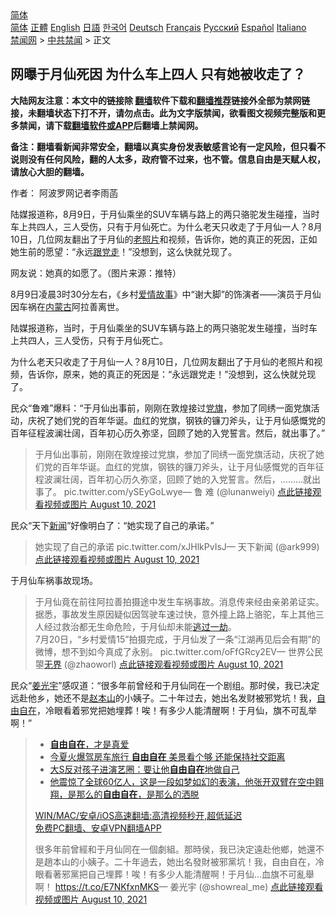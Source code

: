  <!-- 面包屑导航 --> <div class="breadcrumb"><!-- GTranslate: https://gtranslate.io/ -->  <div class="switcher notranslate">  <div class="selected">  <a href="#" onclick="return false;"> 简体</a>  </div>  <div class="option">  <a href="https://www.bannedbook.org" onclick="doGTranslate('zh-CN|zh-CN');jQuery('div.switcher div.selected a').html(jQuery(this).html());return false;" title="简体中文" class="nturl selected"> 简体</a>  <a href="https://www.bannedbook.org/zh-tw/" onclick="doGTranslate('zh-CN|zh-TW');jQuery('div.switcher div.selected a').html(jQuery(this).html());return false;" title="繁體中文" class="nturl"> 正體</a>  <a href="https://www.bannedbook.org/en/" onclick="doGTranslate('zh-CN|en');jQuery('div.switcher div.selected a').html(jQuery(this).html());return false;" title="English" class="nturl"> English</a>  <a href="https://www.bannedbook.org/ja/" onclick="doGTranslate('zh-CN|ja');jQuery('div.switcher div.selected a').html(jQuery(this).html());return false;" title="日本語" class="nturl"> 日語</a>  <a href="https://www.bannedbook.org/ko/" onclick="doGTranslate('zh-CN|ko');jQuery('div.switcher div.selected a').html(jQuery(this).html());return false;" title="한국어" class="nturl"> 한국어</a>  <a href="https://www.bannedbook.org/de/" onclick="doGTranslate('zh-CN|de');jQuery('div.switcher div.selected a').html(jQuery(this).html());return false;" title="Deutsch" class="nturl"> Deutsch</a>  <a href="https://www.bannedbook.org/fr/" onclick="doGTranslate('zh-CN|fr');jQuery('div.switcher div.selected a').html(jQuery(this).html());return false;" title="Français" class="nturl"> Français</a>  <a href="https://www.bannedbook.org/ru/" onclick="doGTranslate('zh-CN|ru');jQuery('div.switcher div.selected a').html(jQuery(this).html());return false;" title="Русский" class="nturl"> Русский</a>  <a href="https://www.bannedbook.org/es/" onclick="doGTranslate('zh-CN|es');jQuery('div.switcher div.selected a').html(jQuery(this).html());return false;" title="Español" class="nturl"> Español</a>  <a href="https://www.bannedbook.org/it/" onclick="doGTranslate('zh-CN|it');jQuery('div.switcher div.selected a').html(jQuery(this).html());return false;" title="Italiano" class="nturl"> Italiano</a>  </div>  </div>      <div class='breadcrumb-sub'><!-- Breadcrumb NavXT 6.3.0 --> <a href="https://www.bannedbook.org/" class="home">禁闻网</a> &gt; <a href="https://www.bannedbook.org/bnews/cbnews/" class="category">中共禁闻</a> &gt; 正文</div></div><h2>网曝于月仙死因 为什么车上四人 只有她被收走了？</h2> <p class="notice"><b>大陆网友注意：本文中的链接除 <a href="https://github.com/bannedbook/fanqiang" >翻墙</a>软件下载和<a href="https://github.com/killgcd/justmysocks/blob/master/README.md">翻墙推荐</a>链接外全部为禁网链接，未翻墙状态下打不开，请勿点击。此为文字版禁闻，欲看图文视频完整版和更多禁闻，请下载<a href="https://github.com/bannedbook/fanqiang">翻墙软件或APP</a>后翻墙上禁闻网。</p><p>备注：翻墙看新闻非常安全，翻墙以真实身份发表敏感言论有一定风险，但只看不说则没有任何风险，翻的人太多，政府管不过来，也不管。信息自由是天赋人权，请放心大胆的翻墙。</b></p>  <div class="entry"> <p>作者： 阿波罗网记者李雨菡</p> <p id="summary">陆媒报道称，8月9日，于月仙乘坐的SUV车辆与路上的两只骆驼发生碰撞，当时车上共四人，三人受伤，只有于月仙死亡。为什么老天只收走了于月仙一人？8月10日，几位网友翻出了于月仙的<a href="https://www.bannedbook.org/bnews/tag/%E8%80%81%E7%85%A7%E7%89%87/" class="st_tag internal_tag" rel="tag" title="标签 老照片 下的日志">老照片</a>和视频，告诉你，她的真正的死因，正如她生前的愿望：“永远<a href="https://www.bannedbook.org/bnews/tag/%E8%B7%9F%E5%85%9A%E8%B5%B0/" class="st_tag internal_tag" rel="tag" title="标签 跟党走 下的日志">跟党走</a>！”没想到，这么快就兑现了。</p> <p id="conimg">网友说：她真的如愿了。（图片来源：推特）</p> <p>8月9日凌晨3时30分左右，《乡村<span class='wp_keywordlink'><a href="https://www.bannedbook.org/forum3/topic192.html" title="雪做的燕子——这是一部神奇的爱情故事" target="_blank">爱情故事</a></span>》中“谢大脚”的饰演者——演员于月仙因车祸在<a href="https://www.bannedbook.org/bnews/tag/%e5%86%85%e8%92%99%e5%8f%a4/" class="st_tag internal_tag" rel="tag" title="标签 内蒙古 下的日志">内蒙古</a>阿拉善离世。</p>  <p>陆媒报道称，当时，于月仙乘坐的SUV车辆与路上的两只骆驼发生碰撞，当时车上共四人，三人受伤，只有于月仙死亡。</p> <p>为什么老天只收走了于月仙一人？8月10日，几位网友翻出了于月仙的老照片和视频，告诉你，原来，她的真正的死因是：“永远跟党走！”没想到，这么快就兑现了。</p> <p>民众“鲁难”爆料：“于月仙出事前，刚刚在敦煌接过<a href="https://www.bannedbook.org/bnews/tag/%E5%85%9A%E6%97%97/" class="st_tag internal_tag" rel="tag" title="标签 党旗 下的日志">党旗</a>，参加了同绣一面党旗活动，庆祝了她们党的百年华诞。血红的党旗，钢铁的镰刀斧头，让于月仙感慨党的百年征程波澜壮阔，百年初心历久弥坚，回顾了她的入党誓言。然后，就出事了。”</p> <blockquote><p>于月仙出事前，刚刚在敦煌接过党旗，参加了同绣一面党旗活动，庆祝了她们党的百年华诞。血红的党旗，钢铁的镰刀斧头，让于月仙感慨党的百年征程波澜壮阔，百年初心历久弥坚，回顾了她的入党誓言。然后，………就出事了。 pic.twitter.com/ySEyGoLwye— 鲁 难 (@lunanweiyi) <a href="https://twitter.com/lunanweiyi/status/1425206381880172548?ref_src=twsrc%5Etfw">点此链接观看视频或图片 August 10, 2021</a></p> </blockquote> <p>民众“天下<span class='wp_keywordlink_affiliate'><a href="https://www.bannedbook.org/" title="新闻">新闻</a></span>”好像明白了：“她实现了自己的承诺。”</p> <blockquote><p>她实现了自己的承诺 pic.twitter.com/xJHlkPvIsJ— 天下新闻 (@ark999) <a href="https://twitter.com/ark999/status/1425231909504778242?ref_src=twsrc%5Etfw">点此链接观看视频或图片 August 10, 2021</a></p></blockquote> <p>于月仙车祸事故现场。</p> <blockquote><p>于月仙竟在前往阿拉善拍摄途中发生车祸事故。消息传来经由亲弟弟证实。据悉，事故发生原因疑似因驾驶车速过快，意外撞上路上骆驼，车上其他三人经过救治都无生命危险，于月仙却未能<a href="https://www.bannedbook.org/bnews/tag/%E9%80%83%E8%BF%87%E4%B8%80%E5%8A%AB/" class="st_tag internal_tag" rel="tag" title="标签 逃过一劫 下的日志">逃过一劫</a>。<br />7月20日，“乡村爱情15”拍摄完成，于月仙发了一条“江湖再见后会有期”的微博，想不到如今真成了永别。 pic.twitter.com/oFfGRcy2EV— 世界公民曌<span class='wp_keywordlink'><a href="https://www.bannedbook.org/forum23/topic2139.html" title="无界浏览最新版下载 " target="_blank">无界</a></span> (@zhaoworl) <a href="https://twitter.com/zhaoworl/status/1425070904598466561?ref_src=twsrc%5Etfw">点此链接观看视频或图片 August 10, 2021</a></p> </blockquote> <p>民众“<a href="https://www.bannedbook.org/bnews/tag/%e5%a7%9c%e5%85%89%e5%ae%87/" class="st_tag internal_tag" rel="tag" title="标签 姜光宇 下的日志">姜光宇</a>”感叹道：“很多年前曾经和于月仙同在一个剧组。那时侯，我已决定远赴他乡，她还不是<a href="https://www.bannedbook.org/bnews/tag/%e8%b5%b5%e6%9c%ac%e5%b1%b1/" class="st_tag internal_tag" rel="tag" title="标签 赵本山 下的日志">赵本山</a>的小姨子。二十年过去，她出名发财被邪党坑！我，<a href="https://www.bannedbook.org/bnews/tag/%E8%87%AA%E7%94%B1%E8%87%AA%E5%9C%A8/" class="st_tag internal_tag" rel="tag" title="标签 自由自在 下的日志">自由自在</a>，冷眼看着邪党把她埋葬！唉！有多少人能清醒啊！于月仙，旗不可乱举啊！”</p> <blockquote><ul class='op-related-articles' title='相关阅读'> <li><a href='https://www.bannedbook.org/bnews/funmedia/20210323/1510574.html' target='_blank'><b>自由自在</b>，才是真爱</a></li> <li><a href='https://www.bannedbook.org/bnews/comments/20200714/1360452.html' target='_blank'>今夏火爆驾房车旅行 <b>自由自在</b> 美景看个够 还能保持社交距离</a></li> <li><a href='https://www.bannedbook.org/bnews/yule/20190725/1163738.html' target='_blank'>大S反对孩子进演艺圈：要让他<b>自由自在</b>地做自己</a></li> <li><a href='https://www.bannedbook.org/bnews/funmedia/20150402/381580.html' target='_blank'>他震惊了全球60亿人，这是一段如梦如幻的表演，他张开双臂在空中翱翔，是那么的<b>自由自在</b>，是那么的洒脱</a></li> </ul> <p class="texttj"> <a href="https://github.com/bannedbook/fanqiang/wiki/V2ray%E6%9C%BA%E5%9C%BA" target="_blank">WIN/MAC/安卓/iOS高速翻墙:高清视频秒开,超低延迟</a><br/> <a href="https://github.com/bannedbook/fanqiang/wiki/%E7%A6%81%E9%97%BB%E7%BD%91%E5%AE%89%E5%8D%93%E7%BF%BB%E5%A2%99%E6%96%B0%E9%97%BBAPP" target="_blank">免费PC翻墙、安卓VPN翻墙APP</a></p><p>很多年前曾經和于月仙同在一個劇組。那時侯，我已決定遠赴他鄉，她還不是趙本山的小姨子。二十年過去，她出名發財被邪黨坑！我，自由自在，冷眼看著邪黨把自己埋葬！唉！有多少人能清醒啊！于月仙…血旗不可亂舉啊！ <a href="https://t.co/E7NKfxnMKS">https://t.co/E7NKfxnMKS</a>— 姜光宇 (@showreal_me) <a href="https://twitter.com/showreal_me/status/1425121010471288837?ref_src=twsrc%5Etfw">点此链接观看视频或图片 August 10, 2021</a></p></blockquote> </p> <a name='sharetosocial'></a>  <div style="margin-bottom:5px;padding-bottom:5px;clear:both"> <div id="archive-pix-1" class="banner-ads"> <!-- AuctionX Display platform tag START --> <div id="26318x728x90x621x_ADSLOT2" clicktrack="%%CLICK_URL_ESC%%"></div> <!-- AuctionX Display platform tag END --> </div> <div id="archive-pix-2" class="banner-ads"> <!-- AuctionX Display platform tag START --> <div id="26315x300x250x621x_ADSLOT2" clicktrack="%%CLICK_URL_ESC%%"></div> <!-- AuctionX Display platform tag END --> </div> </div>  <div id="archive-pix-1" class="banner-ads"> <!-- AuctionX Display platform tag START --> <div id="26318x728x90x621x_ADSLOT3" clicktrack="%%CLICK_URL_ESC%%"></div> <!-- AuctionX Display platform tag END --> </div> </div><!--END ENTRY--> 